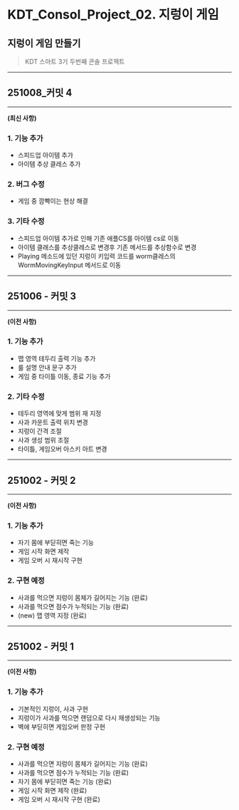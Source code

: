 # KDT_Consol_Project_02. 지렁이 게임
## 지렁이 게임 만들기
>KDT 스마트 3기 두번째 콘솔 프로젝트

---
## 251008_커밋 4
---
**(최신 사항)**

### **1. 기능 추가**
- 스피드업 아이템 추가
- 아이템 추상 클레스 추가

### **2. 버그 수정**
- 게임 중 깜빡이는 현상 해결

### **3. 기타 수정**
- 스피드업 아이템 추가로 인해
기존 애플CS를 아이템 cs로 이동
- 아이템 클래스를 추상클레스로 변경후
기존 메서드를 추상함수로 변경
- Playing 메소드에 있던 지렁이 키입력 코드를
worm클레스의 WormMovingKeyInput 메서드로 이동
  
---
## 251006 - 커밋 3
---
**(이전 사항)**

### **1. 기능 추가**
- 맵 영역 테두리 출력 기능 추가
- 룰 설명 안내 문구 추가
- 게임 중 타이틀 이동, 종료 기능 추가

### **2. 기타 수정**
- 테두리 영역에 맞게 범위 재 지정
- 사과 카운트 출력 위치 변경
- 지렁이 간격 조절
- 사과 생성 범위 조절
- 타이틀, 게임오버 아스키 아트 변경
  
---
## 251002 - 커밋 2
---

**(이전 사항)**

### **1. 기능 추가**
- 자기 몸에 부딛히면 죽는 기능
- 게임 시작 화면 제작
- 게임 오버 시 재시작 구현


### **2. 구현 예정**
- 사과를 먹으면 지렁이 몸체가 길어지는 기능 (완료)
- 사과를 먹으면 점수가 누적되는 기능 (완료)
- (new) 맵 영역 지정 (완료)

---

## 251002 - 커밋 1

---

**(이전 사항)**

### **1. 기능 추가**
- 기본적인 지렁이, 사과 구현
- 지렁이가 사과를 먹으면 랜덤으로 다시 재생성되는 기능
- 벽에 부딛히면 게임오버 판정 구현


### **2. 구현 예정**
- 사과를 먹으면 지렁이 몸체가 길어지는 기능 (완료)
- 사과를 먹으면 점수가 누적되는 기능 (완료)
- 자기 몸에 부딛히면 죽는 기능 (완료)
- 게임 시작 화면 제작 (완료)
- 게임 오버 시 재시작 구현 (완료)

